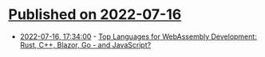 # [Published on 2022-07-16](index.md)

* [2022-07-16, 17:34:00](https://developers.slashdot.org/story/22/07/16/0442220/top-languages-for-webassembly-development-rust-c-blazor-go---and-javascript?utm_source=rss1.0mainlinkanon&utm_medium=feed) - [Top Languages for WebAssembly Development:  Rust, C++, Blazor, Go - and JavaScript?](https://developers.slashdot.org/story/22/07/16/0442220/top-languages-for-webassembly-development-rust-c-blazor-go---and-javascript?utm_source=rss1.0mainlinkanon&utm_medium=feed)
